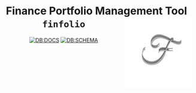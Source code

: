 <h1 align = "center">
  Finance Portfolio Management Tool <img src = "./static/images/favicon.png" height = "190" width = "175" align = "right" /><br>
  <code>finfolio</code><br>
</h1>

<div align = "center">

[![DB:DOCS](https://img.shields.io/badge/DBDocs-Documentation-darkgreen?style=plastic&logo=docker)](https://dbdocs.io/dpramanik.official/finfolio)
[![DB:SCHEMA](https://img.shields.io/badge/DBDocs-Schema_Explore-darkgreen?style=plastic&logo=databricks)](https://dbdiagram.io/d/finfolio-66f1c03ca0828f8aa6cc7e4d)

</div>
